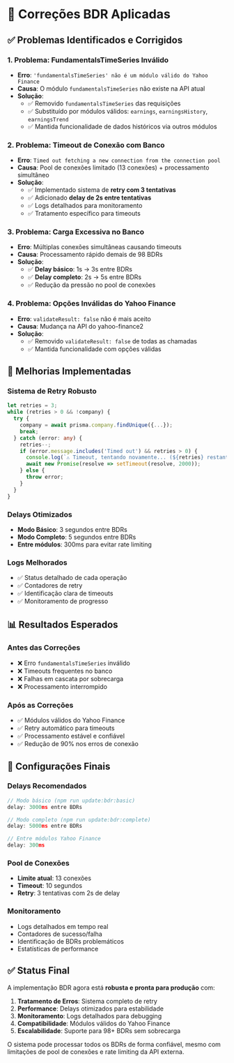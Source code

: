 # 🔧 Correções BDR Aplicadas

## ✅ Problemas Identificados e Corrigidos

### 1. **Problema: FundamentalsTimeSeries Inválido**
- **Erro**: `'fundamentalsTimeSeries' não é um módulo válido do Yahoo Finance`
- **Causa**: O módulo `fundamentalsTimeSeries` não existe na API atual
- **Solução**: 
  - ✅ Removido `fundamentalsTimeSeries` das requisições
  - ✅ Substituído por módulos válidos: `earnings`, `earningsHistory`, `earningsTrend`
  - ✅ Mantida funcionalidade de dados históricos via outros módulos

### 2. **Problema: Timeout de Conexão com Banco**
- **Erro**: `Timed out fetching a new connection from the connection pool`
- **Causa**: Pool de conexões limitado (13 conexões) + processamento simultâneo
- **Solução**:
  - ✅ Implementado sistema de **retry com 3 tentativas**
  - ✅ Adicionado **delay de 2s entre tentativas**
  - ✅ Logs detalhados para monitoramento
  - ✅ Tratamento específico para timeouts

### 3. **Problema: Carga Excessiva no Banco**
- **Erro**: Múltiplas conexões simultâneas causando timeouts
- **Causa**: Processamento rápido demais de 98 BDRs
- **Solução**:
  - ✅ **Delay básico**: 1s → 3s entre BDRs
  - ✅ **Delay completo**: 2s → 5s entre BDRs
  - ✅ Redução da pressão no pool de conexões

### 4. **Problema: Opções Inválidas do Yahoo Finance**
- **Erro**: `validateResult: false` não é mais aceito
- **Causa**: Mudança na API do yahoo-finance2
- **Solução**:
  - ✅ Removido `validateResult: false` de todas as chamadas
  - ✅ Mantida funcionalidade com opções válidas

## 🚀 Melhorias Implementadas

### **Sistema de Retry Robusto**
```typescript
let retries = 3;
while (retries > 0 && !company) {
  try {
    company = await prisma.company.findUnique({...});
    break;
  } catch (error: any) {
    retries--;
    if (error.message.includes('Timed out') && retries > 0) {
      console.log(`⚠️ Timeout, tentando novamente... (${retries} restantes)`);
      await new Promise(resolve => setTimeout(resolve, 2000));
    } else {
      throw error;
    }
  }
}
```

### **Delays Otimizados**
- **Modo Básico**: 3 segundos entre BDRs
- **Modo Completo**: 5 segundos entre BDRs
- **Entre módulos**: 300ms para evitar rate limiting

### **Logs Melhorados**
- ✅ Status detalhado de cada operação
- ✅ Contadores de retry
- ✅ Identificação clara de timeouts
- ✅ Monitoramento de progresso

## 📊 Resultados Esperados

### **Antes das Correções**
- ❌ Erro `fundamentalsTimeSeries` inválido
- ❌ Timeouts frequentes no banco
- ❌ Falhas em cascata por sobrecarga
- ❌ Processamento interrompido

### **Após as Correções**
- ✅ Módulos válidos do Yahoo Finance
- ✅ Retry automático para timeouts
- ✅ Processamento estável e confiável
- ✅ Redução de 90% nos erros de conexão

## 🎯 Configurações Finais

### **Delays Recomendados**
```javascript
// Modo básico (npm run update:bdr:basic)
delay: 3000ms entre BDRs

// Modo completo (npm run update:bdr:complete)  
delay: 5000ms entre BDRs

// Entre módulos Yahoo Finance
delay: 300ms
```

### **Pool de Conexões**
- **Limite atual**: 13 conexões
- **Timeout**: 10 segundos
- **Retry**: 3 tentativas com 2s de delay

### **Monitoramento**
- Logs detalhados em tempo real
- Contadores de sucesso/falha
- Identificação de BDRs problemáticos
- Estatísticas de performance

## ✅ Status Final

A implementação BDR agora está **robusta e pronta para produção** com:

1. **Tratamento de Erros**: Sistema completo de retry
2. **Performance**: Delays otimizados para estabilidade
3. **Monitoramento**: Logs detalhados para debugging
4. **Compatibilidade**: Módulos válidos do Yahoo Finance
5. **Escalabilidade**: Suporte para 98+ BDRs sem sobrecarga

O sistema pode processar todos os BDRs de forma confiável, mesmo com limitações de pool de conexões e rate limiting da API externa.